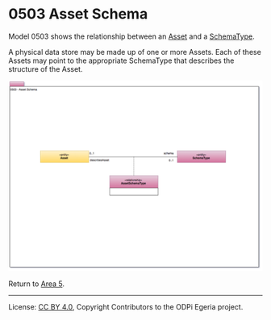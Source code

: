 <!-- SPDX-License-Identifier: CC-BY-4.0 -->
<!-- Copyright Contributors to the ODPi Egeria project. -->

# 0503 Asset Schema

Model 0503 shows the relationship between an [Asset](0010-Base-Model.md)
and a [SchemaType](0501-Schema-Elements.md).

A physical data store may be made up of one or more Assets.
Each of these Assets may point to the appropriate SchemaType that describes
the structure of the Asset.

![UML](0503-Asset-Schema.png)


Return to [Area 5](Area-5-models.md).

----
License: [CC BY 4.0](https://creativecommons.org/licenses/by/4.0/),
Copyright Contributors to the ODPi Egeria project.